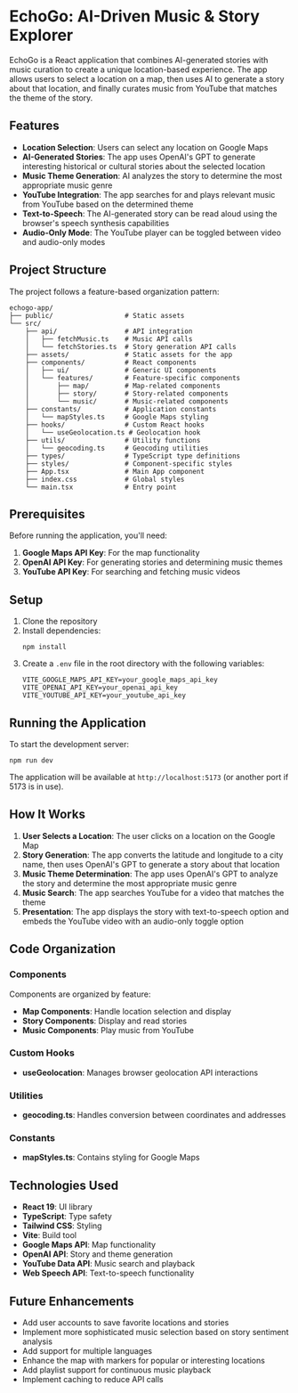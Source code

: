 # EchoGo: AI-Driven Music & Story Explorer

EchoGo is a React application that combines AI-generated stories with music curation to create a unique location-based experience. The app allows users to select a location on a map, then uses AI to generate a story about that location, and finally curates music from YouTube that matches the theme of the story.

## Features

- **Location Selection**: Users can select any location on Google Maps
- **AI-Generated Stories**: The app uses OpenAI's GPT to generate interesting historical or cultural stories about the selected location
- **Music Theme Generation**: AI analyzes the story to determine the most appropriate music genre
- **YouTube Integration**: The app searches for and plays relevant music from YouTube based on the determined theme
- **Text-to-Speech**: The AI-generated story can be read aloud using the browser's speech synthesis capabilities
- **Audio-Only Mode**: The YouTube player can be toggled between video and audio-only modes

## Project Structure

The project follows a feature-based organization pattern:

```
echogo-app/
├── public/                  # Static assets
└── src/
    ├── api/                 # API integration
    │   ├── fetchMusic.ts    # Music API calls
    │   └── fetchStories.ts  # Story generation API calls
    ├── assets/              # Static assets for the app
    ├── components/          # React components
    │   ├── ui/              # Generic UI components
    │   └── features/        # Feature-specific components
    │       ├── map/         # Map-related components
    │       ├── story/       # Story-related components
    │       └── music/       # Music-related components
    ├── constants/           # Application constants
    │   └── mapStyles.ts     # Google Maps styling
    ├── hooks/               # Custom React hooks
    │   └── useGeolocation.ts # Geolocation hook
    ├── utils/               # Utility functions
    │   └── geocoding.ts     # Geocoding utilities
    ├── types/               # TypeScript type definitions
    ├── styles/              # Component-specific styles
    ├── App.tsx              # Main App component
    ├── index.css            # Global styles
    └── main.tsx             # Entry point
```

## Prerequisites

Before running the application, you'll need:

1. **Google Maps API Key**: For the map functionality
2. **OpenAI API Key**: For generating stories and determining music themes
3. **YouTube API Key**: For searching and fetching music videos

## Setup

1. Clone the repository
2. Install dependencies:
   ```
   npm install
   ```
3. Create a `.env` file in the root directory with the following variables:
   ```
   VITE_GOOGLE_MAPS_API_KEY=your_google_maps_api_key
   VITE_OPENAI_API_KEY=your_openai_api_key
   VITE_YOUTUBE_API_KEY=your_youtube_api_key
   ```

## Running the Application

To start the development server:

```
npm run dev
```

The application will be available at `http://localhost:5173` (or another port if 5173 is in use).

## How It Works

1. **User Selects a Location**: The user clicks on a location on the Google Map
2. **Story Generation**: The app converts the latitude and longitude to a city name, then uses OpenAI's GPT to generate a story about that location
3. **Music Theme Determination**: The app uses OpenAI's GPT to analyze the story and determine the most appropriate music genre
4. **Music Search**: The app searches YouTube for a video that matches the theme
5. **Presentation**: The app displays the story with text-to-speech option and embeds the YouTube video with an audio-only toggle option

## Code Organization

### Components

Components are organized by feature:

- **Map Components**: Handle location selection and display
- **Story Components**: Display and read stories
- **Music Components**: Play music from YouTube

### Custom Hooks

- **useGeolocation**: Manages browser geolocation API interactions

### Utilities

- **geocoding.ts**: Handles conversion between coordinates and addresses

### Constants

- **mapStyles.ts**: Contains styling for Google Maps

## Technologies Used

- **React 19**: UI library
- **TypeScript**: Type safety
- **Tailwind CSS**: Styling
- **Vite**: Build tool
- **Google Maps API**: Map functionality
- **OpenAI API**: Story and theme generation
- **YouTube Data API**: Music search and playback
- **Web Speech API**: Text-to-speech functionality

## Future Enhancements

- Add user accounts to save favorite locations and stories
- Implement more sophisticated music selection based on story sentiment analysis
- Add support for multiple languages
- Enhance the map with markers for popular or interesting locations
- Add playlist support for continuous music playback
- Implement caching to reduce API calls
